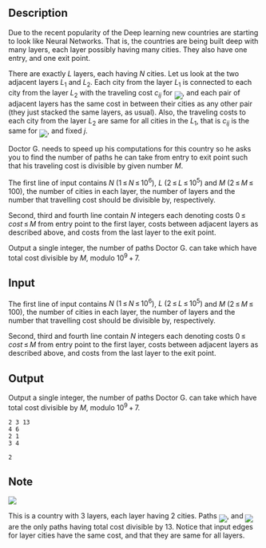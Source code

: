 ## Description

<div><p>Due to the recent popularity of the Deep learning new countries are starting to look like Neural Networks. That is, the countries are being built deep with many layers, each layer possibly having many cities. They also have one entry, and one exit point.</p><p>There are exactly <span class="tex-span"><i>L</i></span> layers, each having <span class="tex-span"><i>N</i></span> cities. Let us look at the two adjacent layers <span class="tex-span"><i>L</i><sub class="lower-index">1</sub></span> and <span class="tex-span"><i>L</i><sub class="lower-index">2</sub></span>. Each city from the layer <span class="tex-span"><i>L</i><sub class="lower-index">1</sub></span> is connected to each city from the layer <span class="tex-span"><i>L</i><sub class="lower-index">2</sub></span> with the traveling cost <span class="tex-span"><i>c</i><sub class="lower-index"><i>ij</i></sub></span> for <img align="middle" class="tex-formula" src="file://T757DFzS.png" style="max-width: 100.0%;max-height: 100.0%;">, and each pair of adjacent layers has the same cost in between their cities as any other pair (they just stacked the same layers, as usual). Also, the traveling costs to each city from the layer <span class="tex-span"><i>L</i><sub class="lower-index">2</sub></span> are same for all cities in the <span class="tex-span"><i>L</i><sub class="lower-index">1</sub></span>, that is <span class="tex-span"><i>c</i><sub class="lower-index"><i>ij</i></sub></span> is the same for <img align="middle" class="tex-formula" src="file://BrmLaqau.png" style="max-width: 100.0%;max-height: 100.0%;">, and fixed <span class="tex-span"><i>j</i></span>.</p><p>Doctor G. needs to speed up his computations for this country so he asks you to find the number of paths he can take from entry to exit point such that his traveling cost is divisible by given number <span class="tex-span"><i>M</i></span>.</p></div><div class="input-specification"><p>The first line of input contains <span class="tex-span"><i>N</i> (1 ≤ <i>N</i> ≤ 10<sup class="upper-index">6</sup>)</span>, <span class="tex-span"><i>L</i> (2 ≤ <i>L</i> ≤ 10<sup class="upper-index">5</sup>)</span> and <span class="tex-span"><i>M</i> (2 ≤ <i>M</i> ≤ 100)</span>, the number of cities in each layer, the number of layers and the number that travelling cost should be divisible by, respectively.</p><p>Second, third and fourth line contain <span class="tex-span"><i>N</i></span> integers each denoting costs <span class="tex-span">0 ≤ <i>cost</i> ≤ <i>M</i></span> from entry point to the first layer, costs between adjacent layers as described above, and costs from the last layer to the exit point.</p></div><div class="output-specification"><p>Output a single integer, the number of paths Doctor G. can take which have total cost divisible by <span class="tex-span"><i>M</i></span>, modulo <span class="tex-span">10<sup class="upper-index">9</sup> + 7</span>.</p></div>

## Input

<p>The first line of input contains <span class="tex-span"><i>N</i> (1 ≤ <i>N</i> ≤ 10<sup class="upper-index">6</sup>)</span>, <span class="tex-span"><i>L</i> (2 ≤ <i>L</i> ≤ 10<sup class="upper-index">5</sup>)</span> and <span class="tex-span"><i>M</i> (2 ≤ <i>M</i> ≤ 100)</span>, the number of cities in each layer, the number of layers and the number that travelling cost should be divisible by, respectively.</p><p>Second, third and fourth line contain <span class="tex-span"><i>N</i></span> integers each denoting costs <span class="tex-span">0 ≤ <i>cost</i> ≤ <i>M</i></span> from entry point to the first layer, costs between adjacent layers as described above, and costs from the last layer to the exit point.</p>

## Output

<p>Output a single integer, the number of paths Doctor G. can take which have total cost divisible by <span class="tex-span"><i>M</i></span>, modulo <span class="tex-span">10<sup class="upper-index">9</sup> + 7</span>.</p>





```input1
2 3 13
4 6
2 1
3 4

```




```output1
2
```



## Note

<p><img class="tex-graphics" src="file://3hbwOoRQ.png" style="max-width: 100.0%;max-height: 100.0%;"></p><p>This is a country with <span class="tex-span">3</span> layers, each layer having <span class="tex-span">2</span> cities. Paths <img align="middle" class="tex-formula" src="file://jlDrObhH.png" style="max-width: 100.0%;max-height: 100.0%;">, and <img align="middle" class="tex-formula" src="file://5ADXkYpx.png" style="max-width: 100.0%;max-height: 100.0%;"> are the only paths having total cost divisible by <span class="tex-span">13</span>. Notice that input edges for layer cities have the same cost, and that they are same for all layers.</p>
